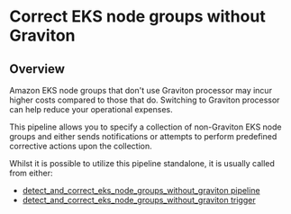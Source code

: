 # Correct EKS node groups without Graviton

## Overview

Amazon EKS node groups that don't use Graviton processor may incur higher costs compared to those that do. Switching to Graviton processor can help reduce your operational expenses.

This pipeline allows you to specify a collection of non-Graviton EKS node groups and either sends notifications or attempts to perform predefined corrective actions upon the collection.

Whilst it is possible to utilize this pipeline standalone, it is usually called from either:

- [detect_and_correct_eks_node_groups_without_graviton pipeline](https://hub.flowpipe.io/mods/turbot/aws_thrifty/pipelines/aws_thrifty.pipeline.detect_and_correct_eks_node_groups_without_graviton)
- [detect_and_correct_eks_node_groups_without_graviton trigger](https://hub.flowpipe.io/mods/turbot/aws_thrifty/triggers/aws_thrifty.trigger.query.detect_and_correct_eks_node_groups_without_graviton)
